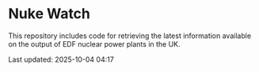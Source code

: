 # Nuke Watch

This repository includes code for retrieving the latest information available on the output of EDF nuclear power plants in the UK.

Last updated: 2025-10-04 04:17